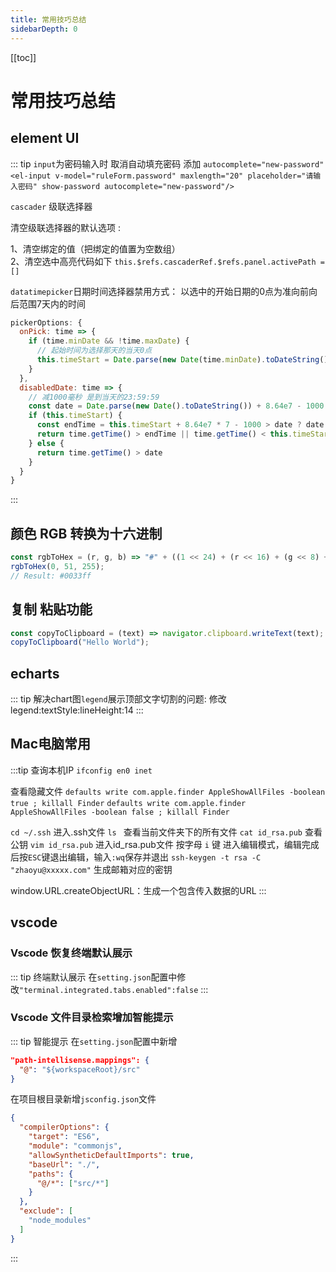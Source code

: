 ```yaml
---
title: 常用技巧总结
sidebarDepth: 0
---
```

[[toc]]
# 常用技巧总结
## element UI
::: tip
`input`为密码输入时 取消自动填充密码 添加 `autocomplete="new-password"`
`<el-input v-model="ruleForm.password" maxlength="20" placeholder="请输入密码" show-password autocomplete="new-password"/>`


`cascader` 级联选择器

清空级联选择器的默认选项 :

1、清空绑定的值（把绑定的值置为空数组）  
2、清空选中高亮代码如下
`this.$refs.cascaderRef.$refs.panel.activePath = []`

`datatimepicker`日期时间选择器禁用方式：
以选中的开始日期的0点为准向前向后范围7天内的时间
```js
pickerOptions: {
  onPick: time => {
    if (time.minDate && !time.maxDate) {
      // 起始时间为选择那天的当天0点
      this.timeStart = Date.parse(new Date(time.minDate).toDateString())
    }
  },
  disabledDate: time => {
    // 减1000毫秒 是到当天的23:59:59
    const date = Date.parse(new Date().toDateString()) + 8.64e7 - 1000
    if (this.timeStart) {
      const endTime = this.timeStart + 8.64e7 * 7 - 1000 > date ? date : this.timeStart + 8.64e7 * 7 - 1000
      return time.getTime() > endTime || time.getTime() < this.timeStart - 8.64e7 * 6 // 由于是到当天的23:59:59，所以要往前凑6天
    } else {
      return time.getTime() > date
    }
  }
}
```
:::

## 颜色 RGB 转换为十六进制
```js
const rgbToHex = (r, g, b) => "#" + ((1 << 24) + (r << 16) + (g << 8) + b).toString(16).slice(1);
rgbToHex(0, 51, 255); 
// Result: #0033ff
```

## 复制 粘贴功能
```js
const copyToClipboard = (text) => navigator.clipboard.writeText(text);
copyToClipboard("Hello World");
```
## echarts
::: tip
解决chart图`legend`展示顶部文字切割的问题:  修改 legend:textStyle:lineHeight:14
:::
## Mac电脑常用
:::tip
查询本机IP
`ifconfig en0 inet`

查看隐藏文件
`defaults write com.apple.finder AppleShowAllFiles -boolean true ; killall Finder`
`defaults write com.apple.finder AppleShowAllFiles -boolean false ; killall Finder`

`cd ~/.ssh`       进入.ssh文件
`ls `             查看当前文件夹下的所有文件
`cat id_rsa.pub`  查看公钥
`vim id_rsa.pub`  进入id_rsa.pub文件
按字母 `i` 键 进入编辑模式，编辑完成后按`ESC`键退出编辑，输入`:wq`保存并退出
`ssh-keygen -t rsa -C "zhaoyu@xxxxx.com"` 生成邮箱对应的密钥

window.URL.createObjectURL：生成一个包含传入数据的URL
:::

## vscode

### Vscode 恢复终端默认展示
::: tip 终端默认展示
在`setting.json`配置中修改`"terminal.integrated.tabs.enabled":false`
:::

### Vscode 文件目录检索增加智能提示
::: tip 智能提示
在`setting.json`配置中新增
```json
"path-intellisense.mappings": {
  "@": "${workspaceRoot}/src"
}
```
在项目根目录新增`jsconfig.json`文件
```json
{
  "compilerOptions": {
    "target": "ES6",
    "module": "commonjs",
    "allowSyntheticDefaultImports": true,
    "baseUrl": "./",
    "paths": {
      "@/*": ["src/*"]
    }
  },
  "exclude": [
    "node_modules"
  ]
}
```
:::